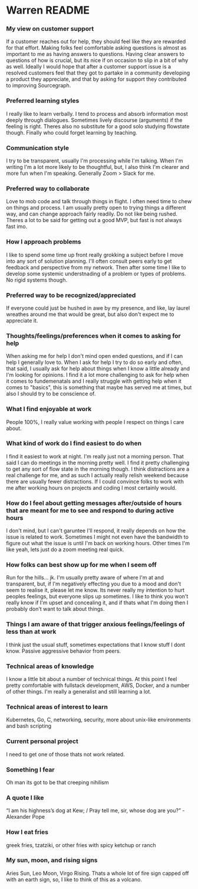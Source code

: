 # Warren README

### My view on customer support

If a customer reaches out for help, they should feel like they are rewarded for that effort. Making folks feel comfortable asking questions is almost as important to me as having answers to questions. Having clear answers to questions of how is crucial, but its nice if on occasion to slip in a bit of why as well. Ideally I would hope that after a customer support issue is a resolved customers feel that they got to partake in a community developing a product they appreciate, and that by asking for support they contributed to improving Sourcegraph.

### Preferred learning styles

I really like to learn verbally. I tend to process and absorb information most deeply through dialogues. Sometimes lively discourse (arguments) if the feeling is right. Theres also no substitute for a good solo studying flowstate though. Finally who could forget learning by teaching.

### Communication style

I try to be transparent, usually I'm processing while I'm talking. When I'm writing I'm a lot more likely to be thoughtful, but, I also think I'm clearer and more fun when I'm speaking. Generally Zoom > Slack for me.

### Preferred way to collaborate

Love to mob code and talk through things in flight. I often need time to chew on things and process. I am usually pretty open to trying things a different way, and can change approach fairly readily. Do not like being rushed. Theres a lot to be said for getting out a good MVP, but fast is not always fast imo.

### How I approach problems

I like to spend some time up front really grokking a subject before I move into any sort of solution planning. I'll often consult peers early to get feedback and perspective from my network. Then after some time I like to develop some systemic understnading of a problem or types of problems. No rigid systems though.

### Preferred way to be recognized/appreciated

If everyone could just be hushed in awe by my presence, and like, lay laurel wreathes around me that would be great, but also don't expect me to appreciate it.

### Thoughts/feelings/preferences when it comes to asking for help

When asking me for help I don't mind open ended questions, and if I can help I generally love to. When I ask for help I try to do so early and often, that said, I usually ask for help about things when I know a little already and I'm looking for opinions. I find it a lot more challenging to ask for help when it comes to fundemenatals and I really struggle with getting help when it comes to "basics", this is something that maybe has served me at times, but also I should try to be conscience of.

### What I find enjoyable at work

People 100%, I really value working with people I respect on things I care about.

### What kind of work do I find easiest to do when

I find it easiest to work at night. I'm really just not a morning person. That said I can do meetings in the morning pretty well. I find it pretty challenging to get any sort of flow state in the morning though. I think distractions are a real challenge for me, and as such I actually really relish weekend because there are usually fewer distractions. If I could convince folks to work with me after working hours on projects and coding I most certainly would.

### How do I feel about getting messages after/outside of hours that are meant for me to see and respond to during active hours

I don't mind, but I can't garuntee I'll respond, it really depends on how the issue is related to work. Sometimes I might not even have the bandwidth to figure out what the issue is until I'm back on working hours. Other times I'm like yeah, lets just do a zoom meeting real quick.

### How folks can best show up for me when I seem off

Run for the hills... jk. I'm usually pretty aware of where I'm at and transparent, but, if I'm negatively effecting you due to a mood and don't seem to realise it, please let me know. Its never really my intention to hurt peoples feelings, but everyone slips up sometimes. I like to think you won't really know if I'm upset and concealing it, and if thats what I'm doing then I probably don't want to talk about things.

### Things I am aware of that trigger anxious feelings/feelings of less than at work

I think just the usual stuff, sometimes expectations that I know stuff I dont know. Passive aggressive behavior from peers.

### Technical areas of knowledge

I know a little bit about a number of technical things. At this point I feel pretty comfortable with fullstack development, AWS, Docker, and a number of other things. I'm really a generalist and still learning a lot.

### Technical areas of interest to learn

Kubernetes, Go, C, networking, security, more about unix-like environments and bash scripting

### Current personal project

I need to get one of those thats not work related.

### Something I fear

Oh man its got to be that creeping nihilism

### A quote I like

“I am his highness’s dog at Kew; / Pray tell me, sir, whose dog are you?” -Alexander Pope

### How I eat fries

greek fries, tzatziki, or other fries with spicy ketchup or ranch

### My sun, moon, and rising signs

Aries Sun, Leo Moon, Virgo Rising. Thats a whole lot of fire sign capped off with an earth sign, so, I like to think of this as a volcano.

